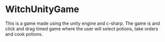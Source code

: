 # WitchUnityGame
This is a game made using the unity engine and c-sharp. The game is and click and drag timed game where the user will select
potions, take orders and cook potions.

